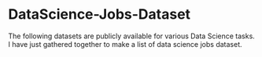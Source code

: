 # DataScience-Jobs-Dataset 

The following datasets are publicly available for various Data Science tasks. 
I have just gathered together to make a list of data science jobs dataset. 
